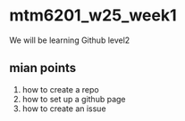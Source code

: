 # mtm6201_w25_week1
We will be learning Github level2
## mian points
1. how to create a repo
2. how to set up a github page
3. how to create an issue